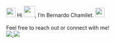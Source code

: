 <p align="left">
  <img src="https://cdn.jsdelivr.net/gh/devicons/devicon/icons/go/go-original.svg" width="25"/> Hi <img src="https://cdn.jsdelivr.net/gh/devicons/devicon/icons/docker/docker-original.svg" width="30" />, I’m Bernardo Chamilet. <img src="https://cdn.jsdelivr.net/gh/devicons/devicon/icons/postgresql/postgresql-original.svg" width="25" />
  <br>
  <br>
  Feel free to reach out or connect with me!
  <br>
  <a href="https://www.linkedin.com/in/bernardo-boggione-chamilet-95a360314/">
    <img src="https://img.shields.io/badge/LinkedIn-blue?style=for-the-badge&logo=linkedin&logoColor=white" />
  </a>
  <a href="mailto:bernardoboggionechamilet@gmail.com">
    <img src="https://img.shields.io/badge/Email-D14836?style=for-the-badge&logo=gmail&logoColor=white" />
  </a>
 </p>
